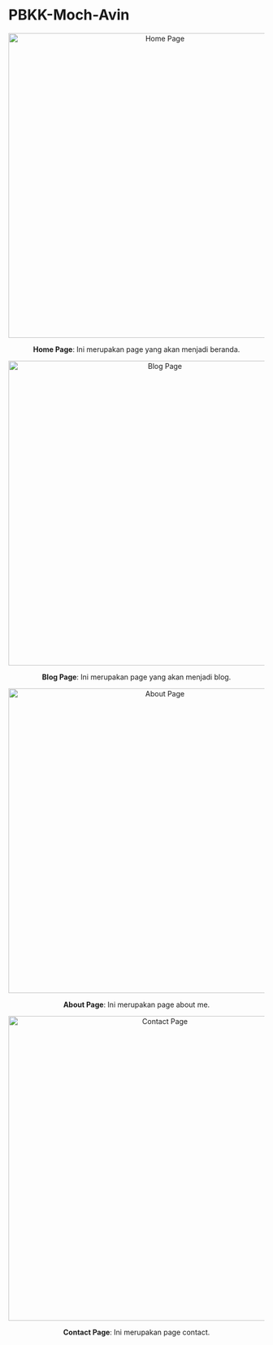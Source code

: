 # PBKK-Moch-Avin

<div align="center">
  <img src="https://github.com/user-attachments/assets/a107e54a-077f-40fa-8ac4-ae5440a109fc" alt="Home Page" width="600"/>
  <p><strong>Home Page</strong>: Ini merupakan page yang akan menjadi beranda.</p>
</div>

<div align="center">
  <img src="https://github.com/user-attachments/assets/5947f6b8-ef1c-4f10-961e-80caee778f9c" alt="Blog Page" width="600"/>
  <p><strong>Blog Page</strong>: Ini merupakan page yang akan menjadi blog.</p>
</div>

<div align="center">
  <img src="https://github.com/user-attachments/assets/7acaff29-3dbe-4e7e-af59-831c6364eb8e" alt="About Page" width="600"/>
  <p><strong>About Page</strong>: Ini merupakan page about me.</p>
</div>

<div align="center">
  <img src="https://github.com/user-attachments/assets/dede926c-8941-4db7-9369-854e4b4b52de" alt="Contact Page" width="600"/>
  <p><strong>Contact Page</strong>: Ini merupakan page contact.</p>
</div>
